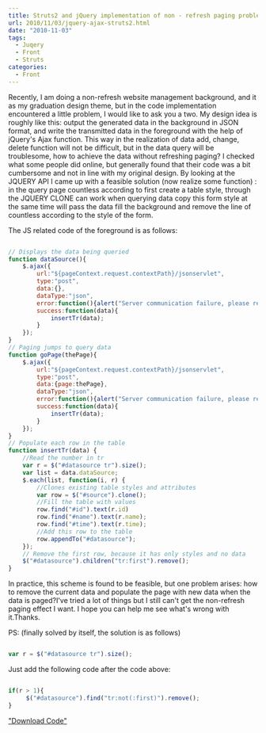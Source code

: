 ```yaml
---
title: Struts2 and jQuery implementation of non - refresh paging problem
url: 2010/11/03/jquery-ajax-struts2.html
date: "2010-11-03"
tags: 
  - Juqery
  - Front
  - Struts
categories:
  - Front
---
```

Recently, I am doing a non-refresh website management background, and it as my graduation design theme, but in the code implementation encountered a little problem, I would like to ask you a two.
My design idea is roughly like this: output the generated data in the background in JSON format, and write the transmitted data in the foreground with the help of jQuery's Ajax function.
This way in the realization of data add, change, delete function will not be difficult, but in the data query will be troublesome, how to achieve the data without refreshing paging?
I checked what some people did online, but generally found that their code was a bit cumbersome and not in line with my original design.
By looking at the JQUERY API I came up with a feasible solution (now realize some function) : in the query page countless according to first create a table style, through the JQUERY CLONE can work when querying data copy this form style at the same time will pass the data fill the background and remove the line of countless according to the style of the form.
<!--more-->
 
The JS related code of the foreground is as follows:

```javascript

// Displays the data being queried
function dataSource(){
	$.ajax({
		url:"${pageContext.request.contextPath}/jsonservlet",
		type:"post",
		data:{},
		dataType:"json",
		error:function(){alert("Server communication failure, please refresh the page later. ^_^");},
		success:function(data){
			insertTr(data);
		}
	});
}
// Paging jumps to query data
function goPage(thePage){
	$.ajax({
		url:"${pageContext.request.contextPath}/jsonservlet",
		type:"post",
		data:{page:thePage},
		dataType:"json",
		error:function(){alert("Server communication failure, please refresh the page later. ^_^");},
		success:function(data){
			insertTr(data);
		}
	});
}
// Populate each row in the table
function insertTr(data) {
	//Read the number in tr
	var r = $("#datasource tr").size();
	var list = data.dataSource;
	$.each(list, function(i, r) {
		//Clones existing table styles and attributes
		var row = $("#source").clone();
		//Fill the table with values
		row.find("#id").text(r.id)
		row.find("#name").text(r.name);
		row.find("#time").text(r.time);
		//Add this row to the table
		row.appendTo("#datasource");
	});
	// Remove the first row, because it has only styles and no data
	$("#datasource").children("tr:first").remove();
}

```

In practice, this scheme is found to be feasible, but one problem arises: how to remove the current data and populate the page with new data when the data is paged?I've tried a lot of things but I still can't get the non-refresh paging effect I want. I hope you can help me see what's wrong with it.Thanks.

PS: (finally solved by itself, the solution is as follows)

```javascript

var r = $("#datasource tr").size();

```
Just add the following code after the code above: 

```javascript

if(r > 1){
     $("#datasource").find("tr:not(:first)").remove();
}

```

["Download Code"](http://dl.iteye.com/topics/download/a03a4791-ee15-3920-b00b-adc104ed5907 "Download Code")